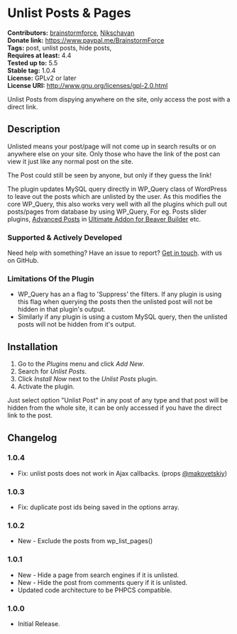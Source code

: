# Unlist Posts & Pages #
**Contributors:** [brainstormforce](https://profiles.wordpress.org/brainstormforce), [Nikschavan](https://profiles.wordpress.org/Nikschavan)  
**Donate link:** https://www.paypal.me/BrainstormForce  
**Tags:** post, unlist posts, hide posts,  
**Requires at least:** 4.4  
**Tested up to:** 5.5  
**Stable tag:** 1.0.4  
**License:** GPLv2 or later  
**License URI:** http://www.gnu.org/licenses/gpl-2.0.html  

Unlist Posts from dispying anywhere on the site, only access the post with a direct link.

## Description ##

Unlisted means your post/page will not come up in search results or on anywhere else on your site. Only those who have the link of the post can view it just like any normal post on the site.

The Post could still be seen by anyone, but only if they guess the link!

The plugin updates MySQL query directly in WP_Query class of WordPress to leave out the posts which are unlisted by the user. As this modifies the core WP_Query, this also works very well with all the plugins which pull out posts/pages from database by using WP_Query, For eg. Posts slider plugins, <a href="https://www.ultimatebeaver.com/modules/advanced-posts/?utm_source=wp-repo&utm_campaign=unlist-posts&utm_medium=other-plugins">Advanced Posts</a> in <a href="https://www.ultimatebeaver.com/?utm_source=wp-repo&utm_campaign=unlist-posts&utm_medium=other-plugins">Ultimate Addon for Beaver Builder</a> etc.

### Supported & Actively Developed ###
Need help with something? Have an issue to report? [Get in touch](https://github.com/Nikschavan/unlist-posts "Unlist Posts & Pages on GitHub"). with us on GitHub.

### Limitations Of the Plugin ###

- WP_Query has an a flag to 'Suppress' the filters. If any plugin is using this flag when querying the posts then the unlisted post will not be hidden in that plugin's output.
- Similarly if any plugin is using a custom MySQL query, then the unlisted posts will not be hidden from it's output.

## Installation ##

1. Go to the *Plugins* menu and click *Add New*.
2. Search for *Unlist Posts*.
3. Click *Install Now* next to the *Unlist Posts* plugin.
4. Activate the plugin.

Just select option "Unlist Post" in any post of any type and that post will be hidden from the whole site, it can be only accessed if you have the direct link to the post.

## Changelog ##

### 1.0.4 ###
- Fix: unlist posts does not work in Ajax callbacks. (props <a href="https://github.com/makovetskiy">@makovetskiy</a>)

### 1.0.3 ###
- Fix: duplicate post ids being saved in the options array.

### 1.0.2 ###
- New - Exclude the posts from wp_list_pages()

### 1.0.1 ###
- New - Hide a page from search engines if it is unlisted.
- New - Hide the post from comments query if it is unlisted.
- Updated code architecture to be PHPCS compatible.

### 1.0.0 ###
- Initial Release.
